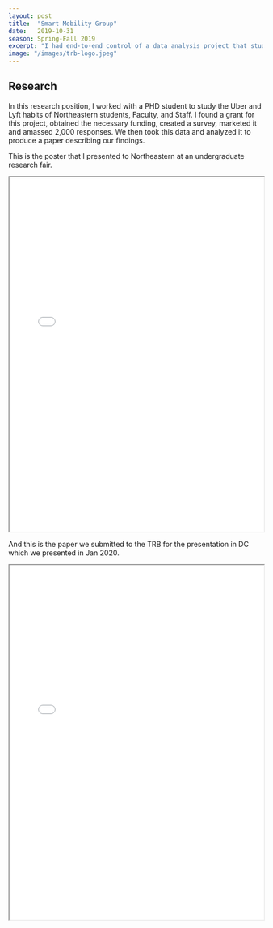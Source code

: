 ```yaml
---
layout: post
title:  "Smart Mobility Group"
date:   2019-10-31
season: Spring-Fall 2019
excerpt: "I had end-to-end control of a data analysis project that studied the use of Uber and Lyft"
image: "/images/trb-logo.jpeg"
---
```



## Research
 In this research position, I worked with a PHD student to study the Uber and Lyft habits of Northeastern students, Faculty, and Staff. I found a grant for this project, obtained the necessary funding, created a survey, marketed it and amassed 2,000 responses.  We then took this data and analyzed it to produce a paper describing our findings.

This is the poster that I presented to Northeastern at an undergraduate research fair.


<iframe src="{{ "/assets/resume/slide.pdf" | absolute_url }}" alt="" frameborder="2" width="100%" height="700px"></iframe>

And this is the paper we submitted to the TRB for the presentation in DC which we presented in Jan 2020.

<iframe src="{{ "/assets/resume/TRB.pdf" | absolute_url }}" alt="" frameborder="2" width="100%" height="700px"></iframe>

